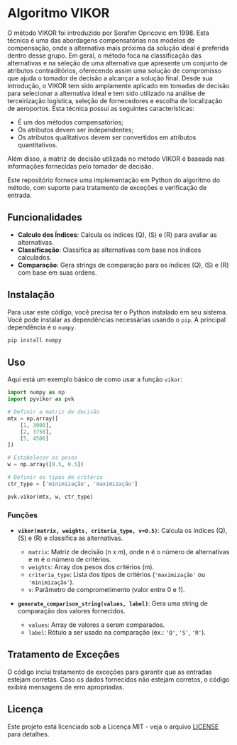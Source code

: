 # Algoritmo VIKOR

O método VIKOR foi introduzido por Serafim Opricovic em 1998. Esta técnica é uma das abordagens compensatórias nos modelos de compensação, onde a alternativa mais próxima da solução ideal é preferida dentro desse grupo. Em geral, o método foca na classificação das alternativas e na seleção de uma alternativa que apresente um conjunto de atributos contraditórios, oferecendo assim uma solução de compromisso que ajuda o tomador de decisão a alcançar a solução final. Desde sua introdução, o VIKOR tem sido amplamente aplicado em tomadas de decisão para selecionar a alternativa ideal e tem sido utilizado na análise de terceirização logística, seleção de fornecedores e escolha de localização de aeroportos. Esta técnica possui as seguintes características:

- É um dos métodos compensatórios;
- Os atributos devem ser independentes;
- Os atributos qualitativos devem ser convertidos em atributos quantitativos.

Além disso, a matriz de decisão utilizada no método VIKOR é baseada nas informações fornecidas pelo tomador de decisão.

Este repositório fornece uma implementação em Python do algoritmo do método, com suporte para tratamento de exceções e verificação de entrada.

## Funcionalidades

- **Calculo dos Índices**: Calcula os índices \(Q\), \(S\) e \(R\) para avaliar as alternativas.
- **Classificação**: Classifica as alternativas com base nos índices calculados.
- **Comparação**: Gera strings de comparação para os índices \(Q\), \(S\) e \(R\) com base em suas ordens.

## Instalação

Para usar este código, você precisa ter o Python instalado em seu sistema. Você pode instalar as dependências necessárias usando o `pip`. A principal dependência é o `numpy`.

```bash
pip install numpy
```

## Uso

Aqui está um exemplo básico de como usar a função `vikor`:

```python
import numpy as np
import pyvikor as pvk

# Definir a matriz de decisão
mtx = np.array([
    [1, 3000],
    [2, 3750],
    [5, 4500]
])

# Estabelecer os pesos
w = np.array([0.5, 0.5])

# Definir os tipos de critério
ctr_type = ['minimização', 'maximização']

pvk.vikor(mtx, w, ctr_type)
```

### Funções

- **`vikor(matrix, weights, criteria_type, v=0.5)`**: Calcula os índices \(Q\), \(S\) e \(R\) e classifica as alternativas. 
  - `matrix`: Matriz de decisão (n x m), onde n é o número de alternativas e m é o número de critérios.
  - `weights`: Array dos pesos dos critérios (m).
  - `criteria_type`: Lista dos tipos de critérios (`'maximização'` ou `'minimização'`).
  - `v`: Parâmetro de comprometimento (valor entre 0 e 1).

- **`generate_comparison_string(values, label)`**: Gera uma string de comparação dos valores fornecidos.
  - `values`: Array de valores a serem comparados.
  - `label`: Rótulo a ser usado na comparação (ex.: `'Q'`, `'S'`, `'R'`).

## Tratamento de Exceções

O código inclui tratamento de exceções para garantir que as entradas estejam corretas. Caso os dados fornecidos não estejam corretos, o código exibirá mensagens de erro apropriadas.

## Licença

Este projeto está licenciado sob a Licença MIT - veja o arquivo [LICENSE](LICENSE) para detalhes.
